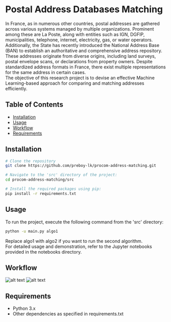 # Postal Address Databases Matching
In France, as in numerous other countries, postal addresses are gathered across various systems managed by multiple organizations. Prominent among these are La Poste, along with entities such as IGN, DGFIP, municipalities, telephone, internet, electricity, gas, or water operators. Additionally, the State has recently introduced the National Address Base (BAN) to establish an authoritative and comprehensive address repository.
These addresses originate from diverse origins, including land surveys, postal envelope scans, or declarations from property owners. Despite standardized address formats in France, there exist multiple representations for the same address in certain cases. </br>
The objective of this research project is to devise an effective Machine Learning-based approach for comparing and matching addresses efficiently.

## Table of Contents
- [Installation](#installation)
- [Usage](#usage)
- [Workflow](#workflow)
- [Requirements](#requirements)

## Installation

```bash
# Clone the repository
git clone https://github.com/preboy-lk/procom-address-matching.git

# Navigate to the 'src' directory of the project:
cd procom-address-matching/src

# Install the required packages using pip:
pip install -r requirements.txt
```

## Usage
To run the project, execute the following command from the 'src' directory:
```bash
python -u main.py algo1
```
Replace algo1 with algo2 if you want to run the second algorithm. </br>
For detailed usage and demonstration, refer to the Jupyter notebooks provided in the notebooks directory.
## Workflow
![alt text](https://github.com/preboy-lk/procom-address-matching/tree/main/diagrams/Algo1.png)
![alt text](https://github.com/preboy-lk/procom-address-matching/tree/main/diagrams/Algo2.png)
## Requirements
- Python 3.x
- Other dependencies as specified in requirements.txt
